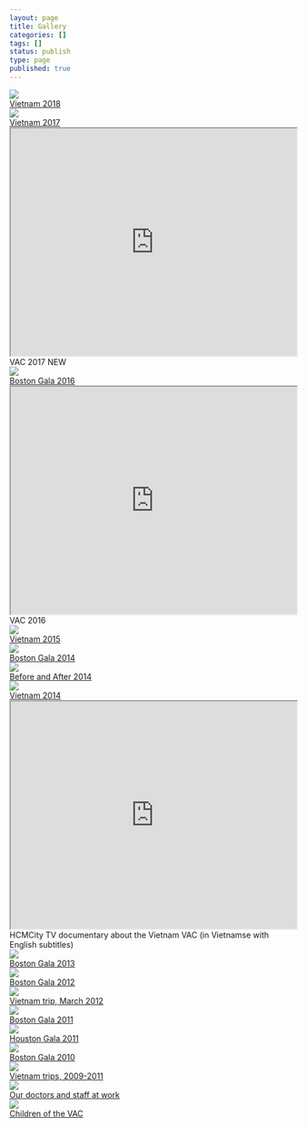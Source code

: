 ```yaml
---
layout: page
title: Gallery
categories: []
tags: []
status: publish
type: page
published: true
---
```


<div class="row">
  <div class="col-sm-12 col-md-12">
    <div class="thumbnail">
      <a href="/media/vietnam-2018">
        <img src="http://vietnamvac.isamonkey.org/gallery/thumbs/thumb-vietnam-2018-800x250.jpg">
        <div class="caption">Vietnam 2018</div>
      </a>
    </div>
  </div>
</div>
<div class="row">
  <div class="col-sm-12 col-md-12">
    <div class="thumbnail">
      <a href="/media/vietnam-2017">
        <img src="http://vietnamvac.isamonkey.org/gallery/thumbs/thumb-vietnam-2017-800x250.jpg">
        <div class="caption">Vietnam 2017</div>
      </a>
    </div>
  </div>
</div>
<div class="row">
  <div class="col-sm-12 col-md-12">
    <div class="thumbnail">
      <iframe src="http://www.youtube.com/embed/jMv8HBjbl-8?modestbranding=1" allowfullscreen="true" height="400px" width="100%"></iframe>
      <div class="caption">VAC 2017 <span class="alert-danger"><i class="glyphicon glyphicon-star"></i> NEW</span></div>
    </div>
  </div>
</div>
<div class="row">
  <div class="col-sm-12 col-md-12">
    <div class="thumbnail">
      <a href="/media/boston-2016">
        <img src="http://vietnamvac.isamonkey.org/gallery/thumbs/thumb-boston-2016-800x250.jpg">
        <div class="caption">Boston Gala 2016</div>
      </a>
    </div>
  </div>
</div>
<div class="row">
  <div class="col-sm-12 col-md-12">
    <div class="thumbnail">
      <iframe src="http://www.youtube.com/embed/qwDcqnTcsqs?modestbranding=1" allowfullscreen="true" height="400px" width="100%"></iframe>
      <div class="caption">VAC 2016</div>
    </div>
  </div>
</div>
<div class="row">
  <div class="col-sm-12 col-md-12">
    <div class="thumbnail">
      <a href="/media/vietnam-2015">
        <img src="http://vietnamvac.isamonkey.org/gallery/thumbs/thumb-vietnam-2015-800x250.jpg">
        <div class="caption">Vietnam 2015</div>
      </a>
    </div>
  </div>
</div>
<div class="row">
  <div class="col-sm-6 col-md-4">
    <div class="thumbnail">
      <a href="/media/boston-2014">
        <img src="http://vietnamvac.isamonkey.org/gallery/thumbs/thumb-boston-2014.png">
        <div class="caption">Boston Gala 2014</div>
      </a>
    </div>
  </div>
  <div class="col-sm-6 col-md-4">
    <div class="thumbnail">
      <a href="/media/before-after-2014" target="_blank">
        <img src="http://vietnamvac.isamonkey.org/gallery/thumbs/thumb-before-after-2014.png">
        <div class="caption">Before and After 2014</div>
      </a>
    </div>
  </div>
  <div class="col-sm-6 col-md-4">
    <div class="thumbnail">
      <a href="/media/vietnam-2014">
        <img src="http://vietnamvac.isamonkey.org/gallery/thumbs/thumb-vietnam-2014.png">
        <div class="caption">Vietnam 2014</div>
      </a>
    </div>
  </div>
</div>
<div class="row">
  <div class="col-sm-12 col-md-12">
    <div class="thumbnail">
      <iframe src="http://www.youtube.com/embed/zyFRjC1I3jY?modestbranding=1" allowfullscreen="true" height="400px" width="100%"></iframe>
      <div class="caption">HCMCity TV documentary about the Vietnam VAC (in Vietnamse with English subtitles)</div>
    </div>
  </div>
</div>
<div class="row">
  <div class="col-sm-6 col-md-4">
    <div class="thumbnail">
      <a href="/media/boston-2013">
        <img src="http://vietnamvac.isamonkey.org/gallery/thumbs/thumb-boston-2013.png">
        <div class="caption">Boston Gala 2013</div>
      </a>
    </div>
  </div>
  <div class="col-sm-6 col-md-4">
    <div class="thumbnail">
      <a href="/media/boston-2012">
        <img src="http://vietnamvac.isamonkey.org/gallery/thumbs/thumb-boston-2012.png">
        <div class="caption">Boston Gala 2012</div>
      </a>
    </div>
  </div>
  <div class="col-sm-6 col-md-4">
    <div class="thumbnail">
      <a href="/media/vietnam-2012">
        <img src="http://vietnamvac.isamonkey.org/gallery/thumbs/thumb-vietnam-2012.png">
        <div class="caption">Vietnam trip, March 2012</div>
      </a>
    </div>
  </div>
</div>
<div class="row">
  <div class="col-sm-6 col-md-4">
    <div class="thumbnail">
      <a href="/media/boston-2011">
        <img src="http://vietnamvac.isamonkey.org/gallery/thumbs/thumb-boston-2011.png">
        <div class="caption">Boston Gala 2011</div>
      </a>
    </div>
  </div>
  <div class="col-sm-6 col-md-4">
    <div class="thumbnail">
      <a href="/media/houston-2011">
        <img src="http://vietnamvac.isamonkey.org/gallery/thumbs/thumb-houston-2011.png">
        <div class="caption">Houston Gala 2011</div>
      </a>
    </div>
  </div>
  <div class="col-sm-6 col-md-4">
    <div class="thumbnail">
      <a href="/media/boston-2010">
        <img src="http://vietnamvac.isamonkey.org/gallery/thumbs/thumb-boston-2010.png">
        <div class="caption">Boston Gala 2010</div>
      </a>
    </div>
  </div>
</div>
<div class="row">
  <div class="col-sm-6 col-md-4">
    <div class="thumbnail">
      <a href="/media/vietnam-2009-2011">
        <img src="http://vietnamvac.isamonkey.org/gallery/thumbs/thumb-vietnam-2009-2011.png">
        <div class="caption">Vietnam trips, 2009-2011</div>
      </a>
    </div>
  </div>
  <div class="col-sm-6 col-md-4">
    <div class="thumbnail">
      <a href="/media/doctors-at-work">
        <img src="http://vietnamvac.isamonkey.org/gallery/thumbs/thumb-doctors.png">
        <div class="caption">Our doctors and staff at work</div>
      </a>
    </div>
  </div>
  <div class="col-sm-6 col-md-4">
    <div class="thumbnail">
      <a href="/media/children-of-vac">
        <img src="http://vietnamvac.isamonkey.org/gallery/thumbs/thumb-children-of-vac.png">
        <div class="caption">Children of the VAC</div>
      </a>
    </div>
  </div>
</div>



